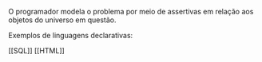 O programador modela o problema por meio de assertivas em relação aos objetos do universo em questão.

Exemplos de linguagens declarativas:

[[SQL]]
[[HTML]]

